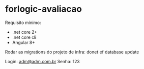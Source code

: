 # forlogic-avaliacao

Requisito mínimo:
- .net core 2+
- .net core cli
- Angular 8+

Rodar as migrations do projeto de infra:
donet ef database update

Login: adm@adm.com.br
Senha: 123
